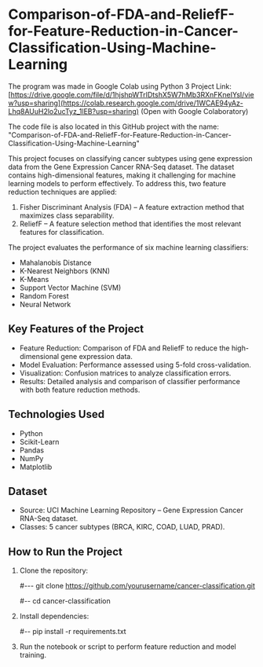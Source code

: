 # Comparison-of-FDA-and-ReliefF-for-Feature-Reduction-in-Cancer-Classification-Using-Machine-Learning

The program was made in Google Colab using Python 3
Project Link: [https://drive.google.com/file/d/1hjshpWTrIDtshX5W7hMb3RXnFKneIYsI/view?usp=sharing](https://colab.research.google.com/drive/1WCAE94yAz-Lhq8AUuH2lo2ucTyz_1lEB?usp=sharing) (Open with Google Colaboratory)

The code file is also located in this GitHub project with the name: "Comparison-of-FDA-and-ReliefF-for-Feature-Reduction-in-Cancer-Classification-Using-Machine-Learning"

This project focuses on classifying cancer subtypes using gene expression data from the Gene Expression Cancer RNA-Seq dataset. The dataset contains high-dimensional features, making it challenging for machine learning models to perform effectively. To address this, two feature reduction techniques are applied:
1. Fisher Discriminant Analysis (FDA) – A feature extraction method that maximizes class separability.
2. ReliefF – A feature selection method that identifies the most relevant features for classification.

The project evaluates the performance of six machine learning classifiers:
- Mahalanobis Distance
- K-Nearest Neighbors (KNN)
- K-Means
- Support Vector Machine (SVM)
- Random Forest
- Neural Network

## Key Features of the Project

- Feature Reduction: Comparison of FDA and ReliefF to reduce the high-dimensional gene expression data.
- Model Evaluation: Performance assessed using 5-fold cross-validation.
- Visualization: Confusion matrices to analyze classification errors.
- Results: Detailed analysis and comparison of classifier performance with both feature reduction methods.

## Technologies Used
- Python
- Scikit-Learn
- Pandas
- NumPy
- Matplotlib

## Dataset
- Source: UCI Machine Learning Repository – Gene Expression Cancer RNA-Seq dataset.
- Classes: 5 cancer subtypes (BRCA, KIRC, COAD, LUAD, PRAD).

## How to Run the Project
1. Clone the repository:

   #--- git clone https://github.com/yourusername/cancer-classification.git

   #-- cd cancer-classification
   
3. Install dependencies:

   #-- pip install -r requirements.txt
   
5. Run the notebook or script to perform feature reduction and model training.

